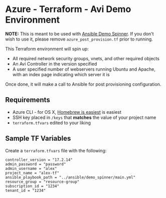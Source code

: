 # Azure - Terraform - Avi Demo Environment
**NOTE:** This is meant to be used with [Ansible Demo Spinner](https://github.com/alexfeig/avi-ansible-demo-spinner). If you don't wish to use it, please remove `azure_post_provision.tf` prior to running.

This Terraform environment will spin up:

* All required network security groups, vnets, and other required objects
* An Avi Controller in the version specified
* A user specified number of webservers running Ubuntu and Apache, with an index page indicating which server it is

Once done, it will make a call to Ansible for post provisioning configuration.

## Requirements

* Azure CLI - for OS X, [Homebrew is easiest](https://brew.sh/) is easiest
* SSH key placed in `/keys` that **matches** the value of your project name
* `terraform.tfvars` edited to your liking

## Sample TF Variables
Create a `terraform.tfvars` file with the following:

```avi_username = "alex"
controller_version = "17.2.14"
admin_password = "password"
admin_username = "alex"
project_name = "alex-tf"
ansible_playbook_path = "../ansible/demo_spinner/main.yml"
resource_group = "resource-group"
subscription_id = "1234"
tenant_id = "1234"
```
